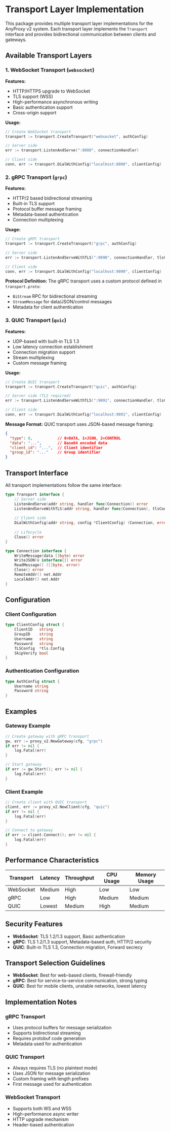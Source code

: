 # Transport Layer Implementation

This package provides multiple transport layer implementations for the AnyProxy v2 system. Each transport layer implements the `Transport` interface and provides bidirectional communication between clients and gateways.

## Available Transport Layers

### 1. WebSocket Transport (`websocket`)

**Features:**
- HTTP/HTTPS upgrade to WebSocket
- TLS support (WSS)
- High-performance asynchronous writing
- Basic authentication support
- Cross-origin support

**Usage:**
```go
// Create WebSocket transport
transport := transport.CreateTransport("websocket", authConfig)

// Server side
err := transport.ListenAndServe(":8080", connectionHandler)

// Client side
conn, err := transport.DialWithConfig("localhost:8080", clientConfig)
```

### 2. gRPC Transport (`grpc`)

**Features:**
- HTTP/2 based bidirectional streaming
- Built-in TLS support
- Protocol buffer message framing
- Metadata-based authentication
- Connection multiplexing

**Usage:**
```go
// Create gRPC transport
transport := transport.CreateTransport("grpc", authConfig)

// Server side
err := transport.ListenAndServeWithTLS(":9090", connectionHandler, tlsConfig)

// Client side
conn, err := transport.DialWithConfig("localhost:9090", clientConfig)
```

**Protocol Definition:**
The gRPC transport uses a custom protocol defined in `transport.proto`:
- `BiStream` RPC for bidirectional streaming
- `StreamMessage` for data/JSON/control messages
- Metadata for client authentication

### 3. QUIC Transport (`quic`)

**Features:**
- UDP-based with built-in TLS 1.3
- Low latency connection establishment
- Connection migration support
- Stream multiplexing
- Custom message framing

**Usage:**
```go
// Create QUIC transport
transport := transport.CreateTransport("quic", authConfig)

// Server side (TLS required)
err := transport.ListenAndServeWithTLS(":9091", connectionHandler, tlsConfig)

// Client side
conn, err := transport.DialWithConfig("localhost:9091", clientConfig)
```

**Message Format:**
QUIC transport uses JSON-based message framing:
```json
{
  "type": 0,           // 0=DATA, 1=JSON, 2=CONTROL
  "data": "...",       // Base64 encoded data
  "client_id": "...",  // Client identifier
  "group_id": "..."    // Group identifier
}
```

## Transport Interface

All transport implementations follow the same interface:

```go
type Transport interface {
    // Server side
    ListenAndServe(addr string, handler func(Connection)) error
    ListenAndServeWithTLS(addr string, handler func(Connection), tlsConfig *tls.Config) error
    
    // Client side
    DialWithConfig(addr string, config *ClientConfig) (Connection, error)
    
    // Lifecycle
    Close() error
}

type Connection interface {
    WriteMessage(data []byte) error
    WriteJSON(v interface{}) error
    ReadMessage() ([]byte, error)
    Close() error
    RemoteAddr() net.Addr
    LocalAddr() net.Addr
}
```

## Configuration

### Client Configuration
```go
type ClientConfig struct {
    ClientID   string
    GroupID    string
    Username   string
    Password   string
    TLSConfig  *tls.Config
    SkipVerify bool
}
```

### Authentication Configuration
```go
type AuthConfig struct {
    Username string
    Password string
}
```

## Examples

### Gateway Example
```go
// Create gateway with gRPC transport
gw, err := proxy_v2.NewGateway(cfg, "grpc")
if err != nil {
    log.Fatal(err)
}

// Start gateway
if err := gw.Start(); err != nil {
    log.Fatal(err)
}
```

### Client Example
```go
// Create client with QUIC transport
client, err := proxy_v2.NewClient(cfg, "quic")
if err != nil {
    log.Fatal(err)
}

// Connect to gateway
if err := client.Connect(); err != nil {
    log.Fatal(err)
}
```

## Performance Characteristics

| Transport | Latency | Throughput | CPU Usage | Memory Usage |
|-----------|---------|------------|-----------|--------------|
| WebSocket | Medium  | High       | Low       | Low          |
| gRPC      | Low     | High       | Medium    | Medium       |
| QUIC      | Lowest  | Medium     | High      | Medium       |

## Security Features

- **WebSocket**: TLS 1.2/1.3 support, Basic authentication
- **gRPC**: TLS 1.2/1.3 support, Metadata-based auth, HTTP/2 security
- **QUIC**: Built-in TLS 1.3, Connection migration, Forward secrecy

## Transport Selection Guidelines

- **WebSocket**: Best for web-based clients, firewall-friendly
- **gRPC**: Best for service-to-service communication, strong typing
- **QUIC**: Best for mobile clients, unstable networks, lowest latency

## Implementation Notes

### gRPC Transport
- Uses protocol buffers for message serialization
- Supports bidirectional streaming
- Requires protobuf code generation
- Metadata used for authentication

### QUIC Transport
- Always requires TLS (no plaintext mode)
- Uses JSON for message serialization
- Custom framing with length prefixes
- First message used for authentication

### WebSocket Transport
- Supports both WS and WSS
- High-performance async writer
- HTTP upgrade mechanism
- Header-based authentication 